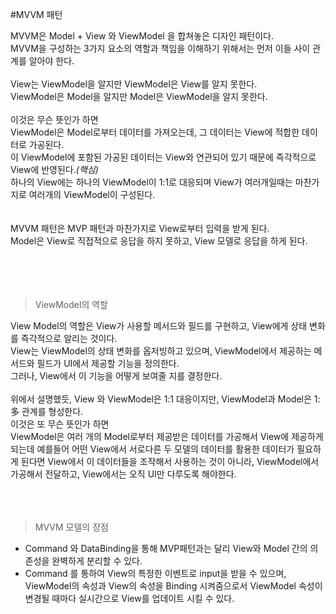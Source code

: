 #MVVM 패턴

MVVM은 Model + View 와 ViewModel 을 합쳐놓은 디자인 패턴이다.<br/>
MVVM을 구성하는 3가지 요소의 역할과 책임을 이해하기 위해서는 먼저 이들 사이 관계를 알아야 한다.<br/>
<br/>
View는 ViewModel을 알지만 ViewModel은 View를 알지 못한다.<br/>
ViewModel은 Model을 알지만 Model은 ViewModel을 알지 못한다.<br/>
<br/>
이것은 무슨 뜻인가 하면<br/>
ViewModel은 Model로부터 데이터를 가져오는데, 그 데이터는 View에 적합한 데이터로 가공된다. <br/>
이 ViewModel에 포함된 가공된 데이터는 View와 연관되어 있기 때문에 즉각적으로 View에 반영된다.*(핵심)* <br/>
하나의 View에는 하나의 ViewModel이 1:1로 대응되며 View가 여러개일때는 마찬가지로 여러개의 ViewModel이 구성된다.<br/>
<br/>
<br/>
MVVM 패턴은 MVP 패턴과 마찬가지로 View로부터 입력을 받게 된다.<br/>
Model은 View로 직접적으로 응답을 하지 못하고, View 모델로 응답을 하게 된다.<br/>
<br/><br/><br/>
<br/>

> ViewModel의 역할

View Model의 역할은 View가 사용할 메서드와 필드를 구현하고, View에게 상태 변화를 즉각적으로 알리는 것이다.<br/>
View는 ViewModel의 상태 변화를 옵저빙하고 있으며, ViewModel에서 제공하는 메서드와 필드가 UI에서 제공할 기능을 정의한다.<br/>
그러나, View에서 이 기능을 어떻게 보여줄 지를 결정한다.<br/>
<br/>
위에서 설명했듯, View 와 ViewModel은 1:1 대응이지만, ViewModel과 Model은 1:多 관계를 형성한다.<br/>
이것은 또 무슨 뜻인가 하면<br/>
ViewModel은 여러 개의 Model로부터 제공받은 데이터를 가공해서 View에 제공하게 되는데 예를들어 어떤 View에서 서로다른 두 모델의 데이터를 활용한 데이터가 필요하게 된다면 
View에서 이 데이터들을 조작해서 사용하는 것이 아니라, ViewModel에서 가공해서 전달하고, View에서는 오직 UI만 다루도록 해야한다.<br/>
<br/>
<br/>
<br/>


>MVVM 모델의 장점

* Command 와 DataBinding을 통해 MVP패턴과는 달리 View와 Model 간의 의존성을 완벽하게 분리할 수 있다.<br/>
* Command 를 통하여 View의 특정한 이벤트로 input을 받을 수 있으며, ViewModel의 속성과 View의 속성을 Binding 시켜줌으로서 ViewModel 속성이 변경될 때마다 실시간으로 View를 업데이트 시킬 수 있다.<br/>